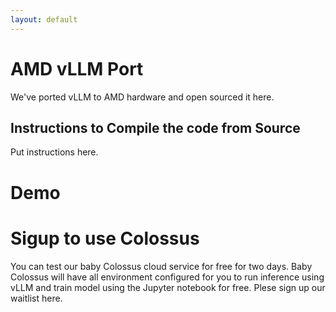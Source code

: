 ```yaml
---
layout: default
---
```


# AMD vLLM Port

We've ported vLLM to AMD hardware and open sourced it here.

## Instructions to Compile the code from Source

Put instructions here.

# Demo

# Sigup to use Colossus
You can test our baby Colossus cloud service for free for two days. Baby Colossus will have all environment configured for you to run inference using vLLM and train model using the Jupyter notebook for free. Plese sign up our waitlist here.